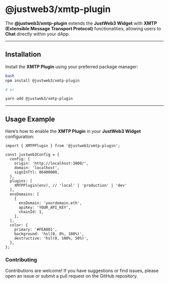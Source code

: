 # @justweb3/xmtp-plugin

The **@justweb3/xmtp-plugin** extends the **JustWeb3 Widget** with **XMTP (Extensible Message Transport Protocol)** functionalities, allowing users to **Chat** directly within your dApp.

---

## Installation

Install the **XMTP Plugin** using your preferred package manager:

```bash
bash
npm install @justweb3/xmtp-plugin

# or

yarn add @justweb3/xmtp-plugin
```

---

## Usage Example

Here’s how to enable the **XMTP Plugin** in your **JustWeb3 Widget** configuration:

```tsx
import { XMTPPlugin } from '@justweb3/xmtp-plugin';

const justweb3Config = {
  config: {
    origin: 'http://localhost:3000/',
    domain: 'localhost',
    signInTtl: 86400000,
  },
  plugins: [
    XMTPPlugin(env), // 'local' | 'production' | 'dev'
  ],
  ensDomains: [
    {
      ensDomain: 'yourdomain.eth',
      apiKey: 'YOUR_API_KEY',
      chainId: 1,
    },
  ],
  color: {
    primary: '#FEA801',
    background: 'hsl(0, 0%, 100%)',
    destructive: 'hsl(0, 100%, 50%)',
  },
};
```

### Contributing

Contributions are welcome! If you have suggestions or find issues, please open an issue or submit a pull request on the GitHub repository.
